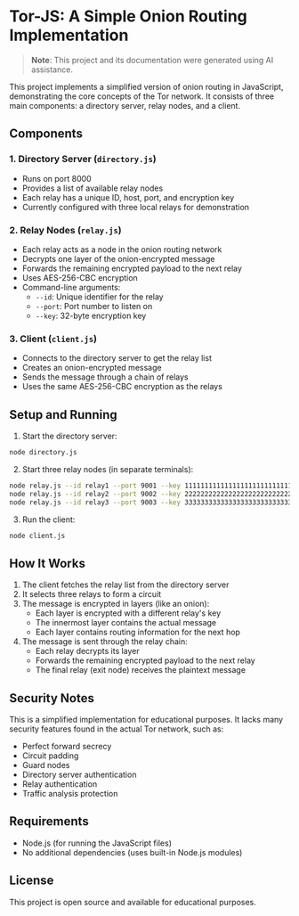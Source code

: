 # Tor-JS: A Simple Onion Routing Implementation

> **Note**: This project and its documentation were generated using AI assistance.

This project implements a simplified version of onion routing in JavaScript, demonstrating the core concepts of the Tor network. It consists of three main components: a directory server, relay nodes, and a client.

## Components

### 1. Directory Server (`directory.js`)

-   Runs on port 8000
-   Provides a list of available relay nodes
-   Each relay has a unique ID, host, port, and encryption key
-   Currently configured with three local relays for demonstration

### 2. Relay Nodes (`relay.js`)

-   Each relay acts as a node in the onion routing network
-   Decrypts one layer of the onion-encrypted message
-   Forwards the remaining encrypted payload to the next relay
-   Uses AES-256-CBC encryption
-   Command-line arguments:
    -   `--id`: Unique identifier for the relay
    -   `--port`: Port number to listen on
    -   `--key`: 32-byte encryption key

### 3. Client (`client.js`)

-   Connects to the directory server to get the relay list
-   Creates an onion-encrypted message
-   Sends the message through a chain of relays
-   Uses the same AES-256-CBC encryption as the relays

## Setup and Running

1. Start the directory server:

```bash
node directory.js
```

2. Start three relay nodes (in separate terminals):

```bash
node relay.js --id relay1 --port 9001 --key 11111111111111111111111111111111
node relay.js --id relay2 --port 9002 --key 22222222222222222222222222222222
node relay.js --id relay3 --port 9003 --key 33333333333333333333333333333333
```

3. Run the client:

```bash
node client.js
```

## How It Works

1. The client fetches the relay list from the directory server
2. It selects three relays to form a circuit
3. The message is encrypted in layers (like an onion):
    - Each layer is encrypted with a different relay's key
    - The innermost layer contains the actual message
    - Each layer contains routing information for the next hop
4. The message is sent through the relay chain:
    - Each relay decrypts its layer
    - Forwards the remaining encrypted payload to the next relay
    - The final relay (exit node) receives the plaintext message

## Security Notes

This is a simplified implementation for educational purposes. It lacks many security features found in the actual Tor network, such as:

-   Perfect forward secrecy
-   Circuit padding
-   Guard nodes
-   Directory server authentication
-   Relay authentication
-   Traffic analysis protection

## Requirements

-   Node.js (for running the JavaScript files)
-   No additional dependencies (uses built-in Node.js modules)

## License

This project is open source and available for educational purposes.
